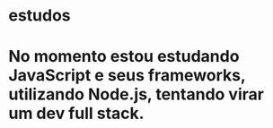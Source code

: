 # estudos

# No momento estou estudando JavaScript e seus frameworks, utilizando Node.js, tentando virar um dev full stack.
